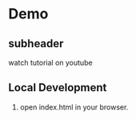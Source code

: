 # Demo

## subheader

watch tutorial on youtube

## Local Development

1. open index.html in your browser.
